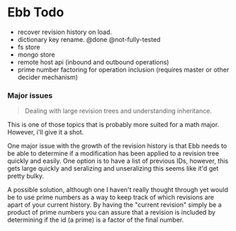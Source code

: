 # Ebb Todo

 - recover revision history on load.
 - dictionary key rename. @done @not-fully-tested
 - fs store
 - mongo store
 - remote host api (inbound and outbound operations)
 - prime number factoring for operation inclusion (requires master or other decider mechanism)

### Major issues

> Dealing with large revision trees and understanding inheritance.

This is one of those topics that is probably more suited for a math major. However, i'll give it a shot.

One major issue with the growth of the revision history is that Ebb needs to be able to determine if a modification has been applied to a revision tree quickly and easily. One option is to have a list of previous IDs, however, this gets large quickly and seralizing and unseralizing this seems like it'd get pretty bulky.

A possible solution, although one I haven't really thought through yet would be to use prime numbers as a way to keep track of which revisions are apart of your current history. By having the "current revision" simply be a product of prime numbers you can assure that a revision is included by determining if the id (a prime) is a factor of the final number. 

